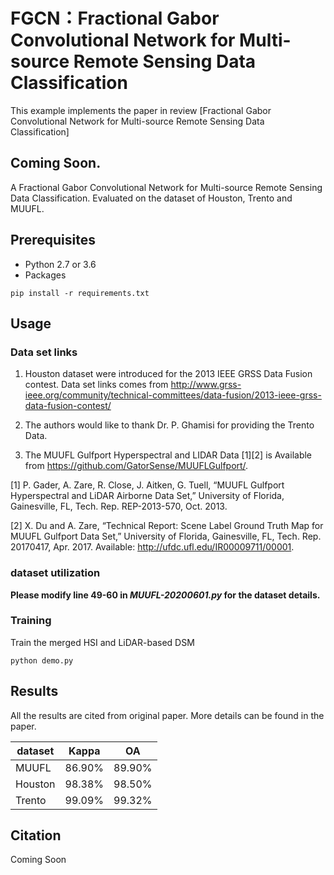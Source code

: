 # FGCN：Fractional Gabor Convolutional Network for Multi-source Remote Sensing Data Classification

This example implements the paper in review [Fractional Gabor Convolutional Network for Multi-source Remote Sensing Data Classification]

## Coming Soon. 

A Fractional Gabor Convolutional Network for Multi-source Remote Sensing Data Classification. Evaluated on the dataset of Houston, Trento and MUUFL. 

## Prerequisites
- Python 2.7 or 3.6
- Packages
```
pip install -r requirements.txt
```

## Usage

### Data set links

1. Houston dataset were introduced for the 2013 IEEE GRSS Data Fusion contest. Data set links comes from http://www.grss-ieee.org/community/technical-committees/data-fusion/2013-ieee-grss-data-fusion-contest/

2. The authors would like to thank Dr. P. Ghamisi for providing the Trento Data. 

3. The MUUFL Gulfport Hyperspectral and LIDAR Data [1][2] is Available from https://github.com/GatorSense/MUUFLGulfport/.

[1] P. Gader, A. Zare, R. Close, J. Aitken, G. Tuell, “MUUFL Gulfport Hyperspectral and LiDAR Airborne Data Set,” University of Florida, Gainesville, FL, Tech. Rep. REP-2013-570, Oct. 2013.

[2] X. Du and A. Zare, “Technical Report: Scene Label Ground Truth Map for MUUFL Gulfport Data Set,” University of Florida, Gainesville, FL, Tech. Rep. 20170417, Apr. 2017. Available: http://ufdc.ufl.edu/IR00009711/00001.

### dataset utilization

**Please modify line 49-60 in *MUUFL-20200601.py* for the dataset details.**

### Training

Train the merged HSI and LiDAR-based DSM
```
python demo.py 
```

## Results
All the results are cited from original paper. More details can be found in the paper.

| dataset  	 | Kappa | OA      |
|---------- |-------  |--------|
| MUUFL    | 86.90%| 89.90% |
| Houston  | 98.38%| 98.50%|
| Trento    | 99.09%| 99.32% |
## Citation

Coming Soon


